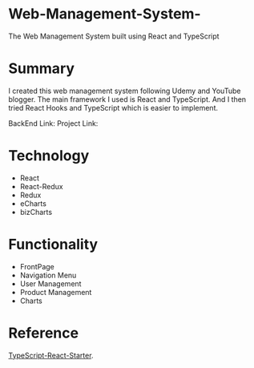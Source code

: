 # Web-Management-System-
The Web Management System built using React and TypeScript
# Summary
I created this web management system following Udemy and YouTube blogger. The main framework I used is React and TypeScript. And I then tried React Hooks and TypeScript which is easier to implement. 

BackEnd Link:
Project Link:

# Technology
- React
- React-Redux
- Redux
- eCharts
- bizCharts

# Functionality
- FrontPage
- Navigation Menu
- User Management
- Product Management
- Charts

# Reference
[TypeScript-React-Starter](https://github.com/microsoft/TypeScript-React-Starter).
